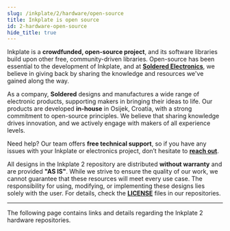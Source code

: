 ```yaml
---
slug: /inkplate/2/hardware/open-source
title: Inkplate is open source
id: 2-hardware-open-source
hide_title: true
---
```


<SectionTitle title="Inkplate is open source" backgroundImage="/img/inkplate_2/hardware.png" />

Inkplate is a **crowdfunded, open-source project**, and its software libraries build upon other free, community-driven libraries. Open-source has been essential to the development of Inkplate, and at [**Soldered Electronics**](https://soldered.com/about-us/), we believe in giving back by sharing the knowledge and resources we've gained along the way.  

<CenteredImage src="/img/inkplate_6_motion/open_source_hardware.png" alt="Open source logo" />

As a company, **Soldered** designs and manufactures a wide range of electronic products, supporting makers in bringing their ideas to life. Our products are developed **in-house** in Osijek, Croatia, with a strong commitment to open-source principles. We believe that sharing knowledge drives innovation, and we actively engage with makers of all experience levels.  

<InfoBox>Need help? Our team offers **free technical support**, so if you have any issues with your Inkplate or electronics project, don’t hesitate to [**reach out**](https://soldered.com/contact/).</InfoBox>  


All designs in the Inkplate 2 repository are distributed **without warranty** and are provided **"AS IS"**. While we strive to ensure the quality of our work, we cannot guarantee that these resources will meet every use case. The responsibility for using, modifying, or implementing these designs lies solely with the user. For details, check the [**LICENSE**](https://github.com/SolderedElectronics/Soldered-Inkplate-10-hardware-design/blob/main/LICENSE.md) files in our repositories.

---

The following page contains links and details regarding the Inkplate 2 hardware repositories.